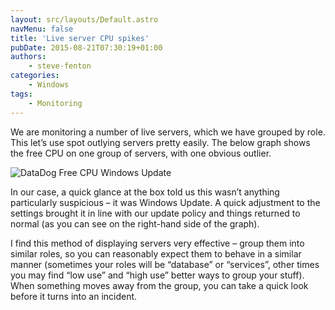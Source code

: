 ```yaml
---
layout: src/layouts/Default.astro
navMenu: false
title: 'Live server CPU spikes'
pubDate: 2015-08-21T07:30:19+01:00
authors:
    - steve-fenton
categories:
    - Windows
tags:
    - Monitoring
---
```


We are monitoring a number of live servers, which we have grouped by role. This let’s use spot outlying servers pretty easily. The below graph shows the free CPU on one group of servers, with one obvious outlier.

![DataDog Free CPU Windows Update](/img/2015/08/datadog-cpu-windows-update.png)

In our case, a quick glance at the box told us this wasn’t anything particularly suspicious – it was Windows Update. A quick adjustment to the settings brought it in line with our update policy and things returned to normal (as you can see on the right-hand side of the graph).

I find this method of displaying servers very effective – group them into similar roles, so you can reasonably expect them to behave in a similar manner (sometimes your roles will be “database” or “services”, other times you may find “low use” and “high use” better ways to group your stuff). When something moves away from the group, you can take a quick look before it turns into an incident.